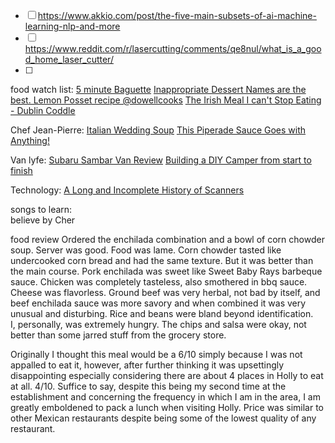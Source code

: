 - [ ] https://www.akkio.com/post/the-five-main-subsets-of-ai-machine-learning-nlp-and-more
- [ ] https://www.reddit.com/r/lasercutting/comments/qe8nul/what_is_a_good_home_laser_cutter/
- [ ] 

food watch list:
[5 minute Baguette](https://youtu.be/Z-husjZkxHw?si=aH_DzDBim3uZvWC2)
[Inappropriate Dessert Names are the best. Lemon Posset recipe @dowellcooks](https://youtu.be/lx9s_wIO284?si=dtoy7kTry-c80kdC)
[The Irish Meal I can't Stop Eating - Dublin Coddle](https://youtu.be/RllUbQQ5feY?si=7zbp1_zUptDiCGe2)


Chef Jean-Pierre:
[Italian Wedding Soup](https://youtu.be/q9uEr0xR0ug?si=7yOHnuPL1050xSFj)
[This Piperade Sauce Goes with Anything!](https://youtu.be/NlUyP5A46g8?si=dbTrA1qukC9MZ72X)


Van lyfe:
[Subaru Sambar Van Review](https://youtu.be/TMQn3dZp-Vk?si=qjZZ0uGG3shJL2At)
[Building a DIY Camper from start to finish](https://youtu.be/NhWhBwXjcF8?si=TfjsmBCdNWfFvUZv)

Technology:
[A Long and Incomplete History of Scanners](https://youtu.be/DlgWsFJScU8?si=pr19KzCLeEduoUXA)


songs to learn:  
believe by Cher


food review
Ordered the enchilada combination and a bowl of corn chowder soup.
Server was good.
Food was lame.
Corn chowder tasted like undercooked corn bread and had the same texture.  But it was better than the main course.
Pork enchilada was sweet like Sweet Baby Rays barbeque sauce.  Chicken was completely tasteless, also smothered in bbq sauce.  Cheese was flavorless.  Ground beef was very herbal, not bad by itself, and beef enchilada sauce was more savory and when combined it was very unusual and disturbing.  Rice and beans were bland beyond identification.  
I, personally, was extremely hungry.  The chips and salsa were okay, not better than some jarred stuff from the grocery store.

Originally I thought this meal would be a 6/10 simply because I was not appalled to eat it, however, after further thinking it was upsettingly disappointing especially considering there are about 4 places in Holly to eat at all.  4/10.  Suffice to say, despite this being my second time at the establishment and concerning the frequency in which I am in the area, I am greatly emboldened to pack a lunch when visiting Holly.  Price was similar to other Mexican restaurants despite being some of the lowest quality of any restaurant.
